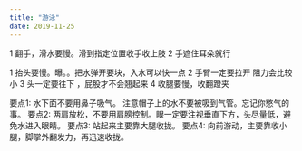 ```yaml
---
title: "游泳"
date: 2019-11-25
---
```

1 翻手，滑水要慢。滑到指定位置收手收上肢
2 手遮住耳朵就行 


1 抬头要慢。曝。。把水弹开要块，入水可以快一点
2 手臂一定要拉开 阻力会比较小
3 头一定要往下 ，屁股才不会翘起来
4 收腿要慢，收翻蹬夹

要点1:   水下面不要用鼻子吸气。 注意帽子上的水不要被吸到气管。忘记你憋气的事。
要点2:   两肩放松，不要用肩膀控制。眼一定要注视垂直下方，头尽量低，避免水进入眼睛。
要点3:   站起来主要靠大腿收拢。
要点4:   向前游动，主要靠收小腿，脚掌外翻发力，再迅速收拢。

